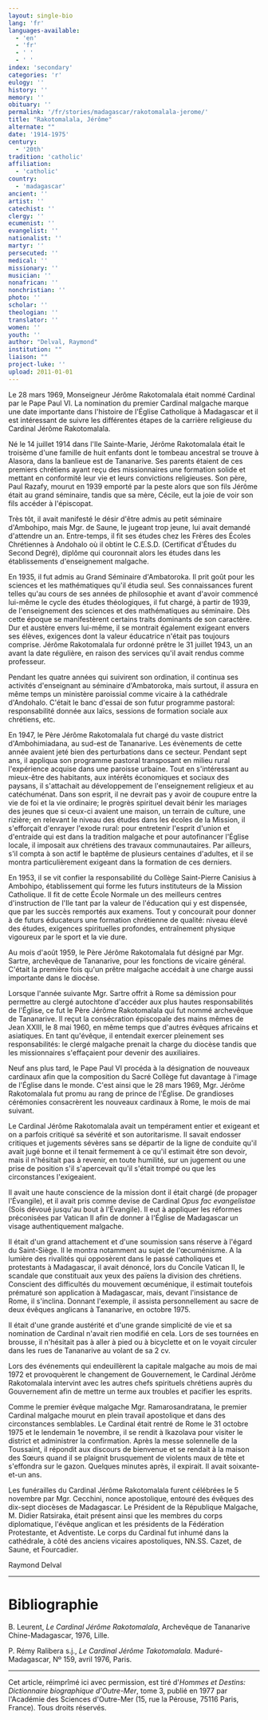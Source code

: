```yaml
---
layout: single-bio
lang: 'fr'
languages-available:
  - 'en'
  - 'fr'
  - ' '
  - ' '
index: 'secondary'
categories: 'r'
eulogy: ''
history: ''
memory: ''
obituary: ''
permalink: '/fr/stories/madagascar/rakotomalala-jerome/'
title: "Rakotomalala, Jérôme"
alternate: ""
date: '1914-1975'
century:
  - '20th'
tradition: 'catholic'
affiliation:
  - 'catholic'
country:
  - 'madagascar'
ancient: ''
artist: ''
catechist: ''
clergy: ''
ecumenist: ''
evangelist: ''
nationalist: ''
martyr: ''
persecuted: ''
medical: ''
missionary: ''
musician: ''
nonafrican: ''
nonchristian: ''
photo: ''
scholar: ''
theologian: ''
translator: ''
women: ''
youth: ''
author: "Delval, Raymond"
institution: ""
liaison: ""
project-luke: ''
upload: 2011-01-01
---
```




Le 28 mars 1969, Monseigneur Jérôme Rakotomalala était nommé Cardinal par le Pape Paul VI. La nomination du premier Cardinal malgache marque une date importante dans l'histoire de l'Église Catholique à Madagascar et il est intéressant de suivre les différentes étapes de la carrière religieuse du Cardinal Jérôme Rakotomalala.

Né le 14 juillet 1914 dans l'Ile Sainte-Marie, Jérôme Rakotomalala était le troisème d'une famille de huit enfants dont le tombeau ancestral se trouve à Alasora, dans la banlieue est de Tananarive. Ses parents étaient de ces premiers chrétiens ayant reçu des missionnaires une formation solide et mettant en conformité leur vie et leurs convictions religieuses. Son père, Paul Razafy, mourut en 1939 emporté par la peste alors que son fils Jérôme était au grand séminaire, tandis que sa mère, Cécile, eut la joie de voir son fils accéder à l'épiscopat.

Très tôt, il avait manifesté le désir d'être admis au petit séminaire d'Ambohipo, mais Mgr. de Saune, le jugeant trop jeune, lui avait demandé d'attendre un an. Entre-temps, il fit ses études chez les Frères des Écoles Chrétiennes à Andohalo où il obtint le C.E.S.D. (Certificat d'Études du Second Degré), diplôme qui couronnait alors les études dans les établissements d'enseignement malgache.

En 1935, il fut admis au Grand Séminaire d'Ambatoroka. Il prit goût pour les sciences et les mathématiques qu'il étudia seul. Ses connaissances furent telles qu'au cours de ses années de philosophie et avant d'avoir commencé lui-même le cycle des études théologiques, il fut chargé, à partir de 1939, de l'enseignement des sciences et des mathématiques au séminaire. Dès cette époque se manifestèrent certains traits dominants de son caractère. Dur et austère envers lui-même, il se montrait également exigeant envers ses élèves, exigences dont la valeur éducatrice n'était pas toujours comprise. Jérôme Rakotomalala fur ordonné prêtre le 31 juillet 1943, un an avant la date régulière, en raison des services qu'il avait rendus comme professeur.

Pendant les quatre années qui suivirent son ordination, il continua ses activités d'enseignant au séminaire d'Ambatoroka, mais surtout, il assura en même temps un ministère paroissial comme vicaire à la cathédrale d'Andohalo. C'était le banc d'essai de son futur programme pastoral: responsabilité donnée aux laïcs, sessions de formation sociale aux chrétiens, etc.

En 1947, le Père Jérôme Rakotomalala fut chargé du vaste district d'Ambohimiadana, au sud-est de Tananarive. Les évènements de cette année avaient jeté bien des perturbations dans ce secteur. Pendant sept ans, il appliqua son programme pastoral transposant en milieu rural l'expérience acquise dans une paroisse urbaine. Tout en s'intéressant au mieux-être des habitants, aux intérêts économiques et sociaux des paysans, il s'attachait au développement de l'enseignement religieux et au catéchuménat. Dans son esprit, il ne devrait pas y avoir de coupure entre la vie de foi et la vie ordinaire; le progrès spirituel devait bénir les mariages des jeunes que si ceux-ci avaient une maison, un terrain de culture, une rizière; en relevant le niveau des études dans les écoles de la Mission, il s'efforçait d'enrayer l'exode rural: pour entretenir l'esprit d'union et d'entraide qui est dans la tradition malgache et pour autofinancer l'Église locale, il imposait aux chrétiens des travaux communautaires. Par ailleurs, s'il compta à son actif le baptême de plusieurs centaines d'adultes, et il se montra particulièrement exigeant dans la formation de ces derniers.

En 1953, il se vit confier la responsabilité du Collège Saint-Pierre Canisius à Ambohipo, établissement qui forme les futurs instituteurs de la Mission Catholique. Il fit de cette École Normale un des meilleurs centres d'instruction de l'Ile tant par la valeur de l'éducation qui y est dispensée, que par les succès remportés aux examens. Tout y concourait pour donner à de futurs éducateurs une formation chrétienne de qualité: niveau élevé des études, exigences spirituelles profondes, entraînement physique vigoureux par le sport et la vie dure.

Au mois d'août 1959, le Père Jérôme Rakotomalala fut désigné par Mgr. Sartre, archevêque de Tananarive, pour les fonctions de vicaire général. C'était la première fois qu'un prêtre malgache accédait à une charge aussi importante dans le diocèse.

Lorsque l'année suivante Mgr. Sartre offrit à Rome sa démission pour permettre au clergé autochtone d'accéder aux plus hautes responsabilités de l'Église, ce fut le Père Jérôme Rakotomalala qui fut nommé archevêque de Tananarive. Il reçut la consécration épiscopale des mains mêmes de Jean XXIII, le 8 mai 1960, en même temps que d'autres évêques africains et asiatiques. En tant qu'évêque, il entendait exercer pleinement ses responsabilités: le clergé malgache prenait la charge du diocèse tandis que les missionnaires s'effaçaient pour devenir des auxiliaires.

Neuf ans plus tard, le Pape Paul VI procéda à la désignation de nouveaux cardinaux afin que la composition du Sacré Collège fut davantage à l'image de l'Église dans le monde. C'est ainsi que le 28 mars 1969, Mgr. Jérôme Rakotomalala fut promu au rang de prince de l'Église. De grandioses cérémonies consacrèrent les nouveaux cardinaux à Rome, le mois de mai suivant.

Le Cardinal Jérôme Rakotomalala avait un tempérament entier et exigeant et on a parfois critiqué sa sévérité et son autoritarisme. Il savait endosser critiques et jugements sévères sans se départir de la ligne de conduite qu'il avait jugé bonne et il tenait fermement à ce qu'il estimait être son devoir, mais il n'hésitait pas à revenir, en toute humilité, sur un jugement ou une prise de position s'il s'apercevait qu'il s'était trompé ou que les circonstances l'exigeaient.

Il avait une haute conscience de la mission dont il était chargé (de propager l'Évangile), et il avait pris comme devise de Cardinal *Opus fac evangelistae* (Sois dévoué jusqu'au bout à l'Évangile). Il eut à appliquer les réformes préconisées par Vatican II afin de donner à l'Église de Madagascar un visage authentiquement malgache.

Il était d'un grand attachement et d'une soumission sans réserve à l'égard du Saint-Siège. Il le montra notamment au sujet de l'œcuménisme. A la lumière des rivalités qui opposèrent dans le passé catholiques et protestants à Madagascar, il avait dénoncé, lors du Concile Vatican II, le scandale que constituait aux yeux des païens la division des chrétiens. Conscient des difficultés du mouvement œcuménique, il estimait toutefois prématuré son application à Madagascar, mais, devant l'insistance de Rome, il s'inclina. Donnant l'exemple, il assista personnellement au sacre de deux évêques anglicans à Tananarive, en octobre 1975.

Il était d'une grande austérité et d'une grande simplicité de vie et sa nomination de Cardinal n'avait rien modifié en cela. Lors de ses tournées en brousse, il n'hésitait pas à aller à pied ou à bicyclette et on le voyait circuler dans les rues de Tananarive au volant de sa 2 cv.

Lors des événements qui endeuillèrent la capitale malgache au mois de mai 1972 et provoquèrent le changement de Gouvernement, le Cardinal Jérôme Rakotomalala intervint avec les autres chefs spirituels chrétiens auprès du Gouvernement afin de mettre un terme aux troubles et pacifier les esprits.

Comme le premier évêque malgache Mgr. Ramarosandratana, le premier Cardinal malgache mourut en plein travail apostolique et dans des circonstances semblables. Le Cardinal était rentré de Rome le 31 octobre 1975 et le lendemain 1e novembre, il se rendit à Ikazolava pour visiter le district et administrer la confirmation. Après la messe solennelle de la Toussaint, il répondit aux discours de bienvenue et se rendait à la maison des Sœurs quand il se plaignit brusquement de violents maux de tête et s'effondra sur le gazon. Quelques minutes après, il expirait. Il avait soixante-et-un ans.

Les funérailles du Cardinal Jérôme Rakotomalala furent célébrées le 5 novembre par Mgr. Cecchini, nonce apostolique, entouré des évêques des dix-sept diocèses de Madagascar. Le Président de la République Malgache, M. Didier Ratsiraka, était présent ainsi que les membres du corps diplomatique, l'évêque anglican et les présidents de la Fédération Protestante, et Adventiste. Le corps du Cardinal fut inhumé dans la cathédrale, à côté des anciens vicaires apostoliques, NN.SS. Cazet, de Saune, et Fourcadier.

Raymond Delval

---

# Bibliographie

B. Leurent, *Le Cardinal Jérôme Rakotomalala*, Archevêque de Tananarive Chine-Madagascar, 1976, Lille.

P. Rémy Ralibera s.j., *Le Cardinal Jérôme Takotomalala.* Maduré-Madagascar, Nº 159, avril 1976, Paris.

---

Cet article, réimprîmé ici avec permission, est tiré d'*Hommes et Destins: Dictionnaire biographique d'Outre-Mer*, tome 3, publié en 1977 par l'Académie des Sciences d'Outre-Mer (15, rue la Pérouse, 75116 Paris, France). Tous droits réservés.